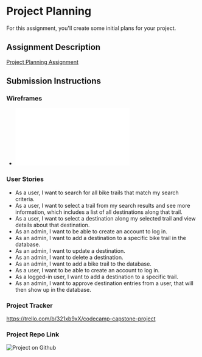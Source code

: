 # Project Planning
For this assignment, you'll create some initial plans for your project.

## Assignment Description
[Project Planning Assignment](https://education.launchcode.org/liftoff/modules/assignments/project-planning)

## Submission Instructions

### Wireframes

- ![Project Wireframes](/CapstoneProject_BikeToIt/BikeToIt_Wireframes.pdf)

### User Stories
- As a user, I want to search for all bike trails that match my search criteria.
- As a user, I want to select a trail from my search results and see more information, which includes a list of all destinations along that trail.
- As a user, I want to select a destination along my selected trail and view details about that destination.
- As an admin, I want to be able to create an account to log in.
- As an admin, I want to add a destination to a specific bike trail in the database.
- As an admin, I want to update a destination.
- As an admin, I want to delete a destination.
- As an admin, I want to add a bike trail to the database.
- As a user, I want to be able to create an account to log in.
- As a logged-in user, I want to add a destination to a specific trail.
- As an admin, I want to approve destination entries from a user, that will then show up in the database.

### Project Tracker

https://trello.com/b/321xb9xX/codecamp-capstone-project

### Project Repo Link

![Project on Github](https://github.com/karagruenewald/BikeToIt_CapstoneProject)